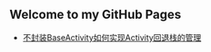 ## Welcome to my GitHub Pages

- [不封装BaseActivity如何实现Activity回退栈的管理](https://github.com/chuwe1/ActivityLifecycleCallbackDemo)


